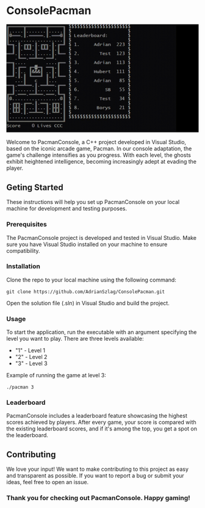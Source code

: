 # ConsolePacman

![](/README/gameplay.gif)

Welcome to PacmanConsole, a C++ project developed in Visual Studio, based on the iconic arcade game, Pacman. In our console adaptation,
the game's challenge intensifies as you progress. With each level, the ghosts exhibit heightened intelligence, becoming increasingly adept at evading the player.

## Geting Started

These instructions will help you set up PacmanConsole on your local machine for development and testing purposes.

### Prerequisites

The PacmanConsole project is developed and tested in Visual Studio. Make sure you have Visual Studio installed on your machine to ensure compatibility.

### Installation

Clone the repo to your local machine using the following command:

```
git clone https://github.com/AdrianSzlag/ConsolePacman.git
```

Open the solution file (.sln) in Visual Studio and build the project.

### Usage

To start the application, run the executable with an argument specifying the level you want to play. There are three levels available:

* "1" - Level 1
* "2" - Level 2
* "3" - Level 3

Example of running the game at level 3:

```
./pacman 3
```

### Leaderboard

PacmanConsole includes a leaderboard feature showcasing the highest scores achieved by players. After every game, your score is compared with the existing leaderboard scores,
and if it's among the top, you get a spot on the leaderboard.

## Contributing

We love your input! We want to make contributing to this project as easy and transparent as possible. If you want to report a bug or submit your ideas, feel free to open an issue.

### Thank you for checking out PacmanConsole. Happy gaming!
